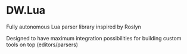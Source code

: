 # DW.Lua
Fully autonomous Lua parser library inspired by Roslyn

Designed to have maximum integration possibilities for building custom tools on top (editors/parsers)

